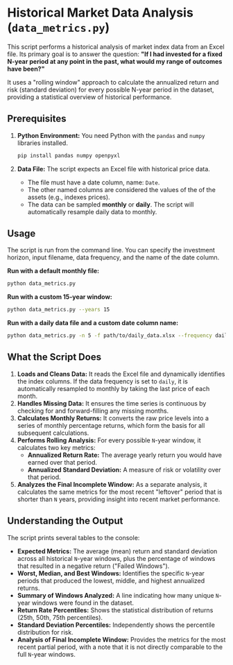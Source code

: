# Historical Market Data Analysis (`data_metrics.py`)

This script performs a historical analysis of market index data from an Excel file.
Its primary goal is to answer the question: **"If I had invested for a fixed
N-year period at any point in the past, what would my range of outcomes have been?"**

It uses a "rolling window" approach to calculate the annualized return and risk
(standard deviation) for every possible N-year period in the dataset, providing
a statistical overview of historical performance.

## Prerequisites

1. **Python Environment:** You need Python with the `pandas` and `numpy` libraries installed.

   ```bash
   pip install pandas numpy openpyxl
   ```

2. **Data File:** The script expects an Excel file with historical price data.
   - The file must have a date column, name: `Date`.
   - The other named columns are considered the values of the of the assets (e.g., indexes prices).
   - The data can be sampled **monthly** or **daily**. The script will automatically
     resample daily data to monthly.

## Usage

The script is run from the command line. You can specify the investment horizon, input filename,
data frequency, and the name of the date column.

**Run with a default monthly file:**

```bash
python data_metrics.py
```

**Run with a custom 15-year window:**

```bash
python data_metrics.py --years 15
```

**Run with a daily data file and a custom date column name:**

```bash
python data_metrics.py -n 5 -f path/to/daily_data.xlsx --frequency daily
```

## What the Script Does

1. **Loads and Cleans Data:** It reads the Excel file and dynamically identifies the index columns.
   If the data frequency is set to `daily`, it is automatically resampled to monthly by taking
   the last price of each month.
2. **Handles Missing Data:** It ensures the time series is continuous by checking
   for and forward-filling any missing months.
3. **Calculates Monthly Returns:** It converts the raw price levels into a series
   of monthly percentage returns, which form the basis for all subsequent calculations.
4. **Performs Rolling Analysis:** For every possible `N`-year window, it calculates two key metrics:
   - **Annualized Return Rate:** The average yearly return you would have earned over that period.
   - **Annualized Standard Deviation:** A measure of risk or volatility over that period.
5. **Analyzes the Final Incomplete Window:** As a separate analysis, it calculates the same
   metrics for the most recent "leftover" period that is shorter than `N` years, providing
   insight into recent market performance.

## Understanding the Output

The script prints several tables to the console:

- **Expected Metrics:** The average (mean) return and standard deviation across all historical
  `N`-year windows, plus the percentage of windows that resulted in a negative return ("Failed Windows").
- **Worst, Median, and Best Windows:** Identifies the specific `N`-year periods that produced
  the lowest, middle, and highest annualized returns.
- **Summary of Windows Analyzed:** A line indicating how many unique `N`-year windows
  were found in the dataset.
- **Return Rate Percentiles:** Shows the statistical distribution of returns (25th, 50th, 75th percentiles).
- **Standard Deviation Percentiles:** Independently shows the percentile distribution for risk.
- **Analysis of Final Incomplete Window:** Provides the metrics for the most recent partial
  period, with a note that it is not directly comparable to the full `N`-year windows.
